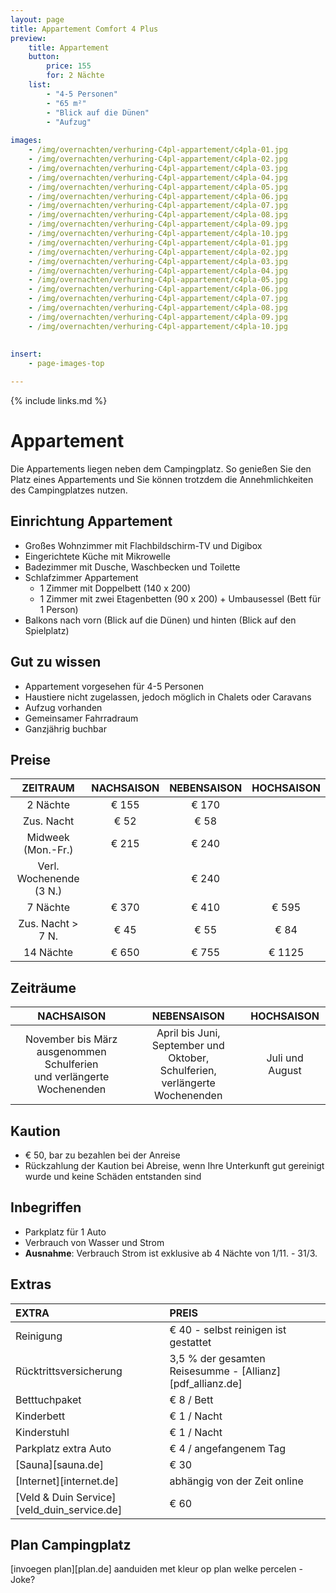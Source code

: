 ```yaml
---
layout: page
title: Appartement Comfort 4 Plus
preview: 
    title: Appartement
    button:
        price: 155
        for: 2 Nächte
    list:
        - "4-5 Personen"
        - "65 m²"
        - "Blick auf die Dünen"
        - "Aufzug"
       
images:
    - /img/overnachten/verhuring-C4pl-appartement/c4pla-01.jpg
    - /img/overnachten/verhuring-C4pl-appartement/c4pla-02.jpg
    - /img/overnachten/verhuring-C4pl-appartement/c4pla-03.jpg
    - /img/overnachten/verhuring-C4pl-appartement/c4pla-04.jpg
    - /img/overnachten/verhuring-C4pl-appartement/c4pla-05.jpg
    - /img/overnachten/verhuring-C4pl-appartement/c4pla-06.jpg
    - /img/overnachten/verhuring-C4pl-appartement/c4pla-07.jpg
    - /img/overnachten/verhuring-C4pl-appartement/c4pla-08.jpg
    - /img/overnachten/verhuring-C4pl-appartement/c4pla-09.jpg
    - /img/overnachten/verhuring-C4pl-appartement/c4pla-10.jpg
    - /img/overnachten/verhuring-C4pl-appartement/c4pla-01.jpg
    - /img/overnachten/verhuring-C4pl-appartement/c4pla-02.jpg
    - /img/overnachten/verhuring-C4pl-appartement/c4pla-03.jpg
    - /img/overnachten/verhuring-C4pl-appartement/c4pla-04.jpg
    - /img/overnachten/verhuring-C4pl-appartement/c4pla-05.jpg
    - /img/overnachten/verhuring-C4pl-appartement/c4pla-06.jpg
    - /img/overnachten/verhuring-C4pl-appartement/c4pla-07.jpg
    - /img/overnachten/verhuring-C4pl-appartement/c4pla-08.jpg
    - /img/overnachten/verhuring-C4pl-appartement/c4pla-09.jpg
    - /img/overnachten/verhuring-C4pl-appartement/c4pla-10.jpg
    
    
insert:
    - page-images-top

---
```


{% include links.md %}

# Appartement

Die Appartements liegen neben dem Campingplatz. So genießen Sie den Platz eines Appartements und Sie können trotzdem die Annehmlichkeiten des Campingplatzes nutzen.

## Einrichtung Appartement
- Großes Wohnzimmer mit Flachbildschirm-TV und Digibox
- Eingerichtete Küche mit Mikrowelle
- Badezimmer mit Dusche, Waschbecken und Toilette
- Schlafzimmer Appartement
    - 1 Zimmer mit Doppelbett (140 x 200)
    - 1 Zimmer mit zwei Etagenbetten (90 x 200) + Umbausessel (Bett für 1 Person)
- Balkons nach vorn (Blick auf die Dünen) und hinten (Blick auf den Spielplatz)
    
## Gut zu wissen
- Appartement vorgesehen für 4-5 Personen
- Haustiere nicht zugelassen, jedoch möglich in Chalets oder Caravans
- Aufzug vorhanden
- Gemeinsamer Fahrradraum
- Ganzjährig buchbar

## Preise

ZEITRAUM            | NACHSAISON | NEBENSAISON | HOCHSAISON |
:------------------:|:-----------:|:-------------:|:-----------:|
2 Nächte           |€ 155        |€ 170          |       
Zus. Nacht         |€ 52        |€ 58           |           
Midweek (Mon.-Fr.)   |€ 215        |€ 240          |
Verl. Wochenende (3 N.)   |             |€ 240          |
7 Nächte           |€ 370        |€ 410          | € 595
Zus. Nacht > 7 N.   |€ 45         |€ 55           | € 84
14 Nächte          |€ 650        |€ 755          | € 1125


## Zeiträume

NACHSAISON           |NEBENSAISON      |    HOCHSAISON|
:--------------------:|:-----------------:|:-------------:|
November bis März<br>ausgenommen Schulferien <br>und verlängerte Wochenenden | April bis Juni, <br>September und Oktober, <br>Schulferien, <br>verlängerte Wochenenden   | Juli und August

## Kaution
- € 50, bar zu bezahlen bei der Anreise
- Rückzahlung der Kaution bei Abreise, wenn Ihre Unterkunft gut gereinigt wurde und keine Schäden entstanden sind

## Inbegriffen
- Parkplatz für 1 Auto
- Verbrauch von Wasser und Strom
- **Ausnahme**: Verbrauch Strom ist exklusive ab 4 Nächte von 1/11. - 31/3.  

## Extras
EXTRA               | PREIS 
:-------------------|:-----------|
Reinigung          | € 40 - selbst reinigen ist gestattet
Rücktrittsversicherung| 3,5 % der gesamten Reisesumme - [Allianz][pdf_allianz.de]  
Betttuchpaket         | € 8 / Bett
Kinderbett           | € 1 / Nacht
Kinderstuhl         | € 1 / Nacht
Parkplatz extra Auto  | € 4 / angefangenem Tag
[Sauna][sauna.de]   | € 30
[Internet][internet.de]| abhängig von der Zeit online
[Veld & Duin Service][veld_duin_service.de]| € 60


## Plan Campingplatz

[invoegen plan][plan.de]
aanduiden met kleur op plan welke percelen - Joke?
